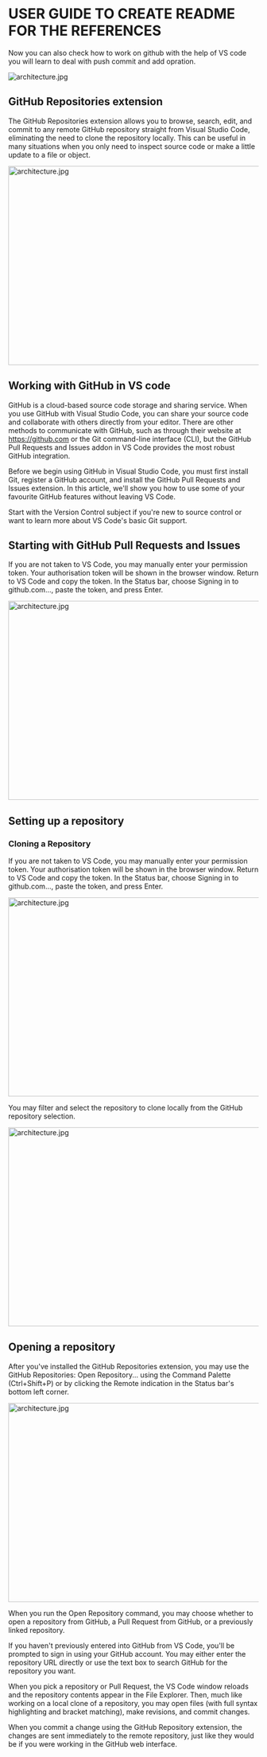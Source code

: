 # USER GUIDE TO CREATE README FOR THE REFERENCES 

Now you can also check how to work on github with the help of VS code you will learn to deal with push commit and add opration.

<img src="https://code.visualstudio.com/assets/docs/editor/github/github-repositories-extension.png" alt="architecture.jpg" align=center />
</div>
</br>

## GitHub Repositories extension

The GitHub Repositories extension allows you to browse, search, edit, and commit to any remote GitHub repository straight from Visual Studio Code, eliminating the need to clone the repository locally. This can be useful in many situations when you only need to inspect source code or make a little update to a file or object.

<img src="https://www.jamesqquick.com/images/posts/5-ways-to-customize-vs-code/1.png" width="600px" height="400px" alt="architecture.jpg" align=center />
</div>
</br>

## Working with GitHub in VS code

GitHub is a cloud-based source code storage and sharing service. When you use GitHub with Visual Studio Code, you can share your source code and collaborate with others directly from your editor. There are other methods to communicate with GitHub, such as through their website at https://github.com or the Git command-line interface (CLI), but the GitHub Pull Requests and Issues addon in VS Code provides the most robust GitHub integration.


Before we begin using GitHub in Visual Studio Code, you must first install Git, register a GitHub account, and install the GitHub Pull Requests and Issues extension. In this article, we'll show you how to use some of your favourite GitHub features without leaving VS Code.

Start with the Version Control subject if you're new to source control or want to learn more about VS Code's basic Git support.

## Starting with GitHub Pull Requests and Issues

If you are not taken to VS Code, you may manually enter your permission token. Your authorisation token will be shown in the browser window. Return to VS Code and copy the token. In the Status bar, choose Signing in to github.com..., paste the token, and press Enter.

<img src="[https://www.jamesqquick.com/images/posts/5-ways-to-customize-vs-code/1.png](https://code.visualstudio.com/assets/docs/editor/github/extension-signin.png)" width="600px" height="400px" alt="architecture.jpg" align=center />
</div>
</br>

## Setting up a repository

### Cloning a Repository

If you are not taken to VS Code, you may manually enter your permission token. Your authorisation token will be shown in the browser window. Return to VS Code and copy the token. In the Status bar, choose Signing in to github.com..., paste the token, and press Enter.

<img src="https://code.visualstudio.com/assets/docs/editor/github/git-clone-button.png" width="600px" height="400px" alt="architecture.jpg" align=center />
</div>
</br>

You may filter and select the repository to clone locally from the GitHub repository selection.

<img src="https://code.visualstudio.com/assets/docs/editor/github/github-repo-dropdown.png" width="600px" height="400px" alt="architecture.jpg" align=center />
</div>
</br>

## Opening a repository

After you've installed the GitHub Repositories extension, you may use the GitHub Repositories: Open Repository... using the Command Palette (Ctrl+Shift+P) or by clicking the Remote indication in the Status bar's bottom left corner.

<img src="https://code.visualstudio.com/assets/docs/editor/github/open-github-repository-dropdown.png" width="600px" height="400px" alt="architecture.jpg" align=center />
</div>
</br>


When you run the Open Repository command, you may choose whether to open a repository from GitHub, a Pull Request from GitHub, or a previously linked repository.

If you haven't previously entered into GitHub from VS Code, you'll be prompted to sign in using your GitHub account.
You may either enter the repository URL directly or use the text box to search GitHub for the repository you want.

When you pick a repository or Pull Request, the VS Code window reloads and the repository contents appear in the File Explorer. Then, much like working on a local clone of a repository, you may open files (with full syntax highlighting and bracket matching), make revisions, and commit changes.

When you commit a change using the GitHub Repository extension, the changes are sent immediately to the remote repository, just like they would be if you were working in the GitHub web interface.















